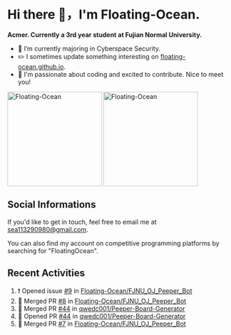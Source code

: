 # Hi there 👋，I'm Floating-Ocean.

**Acmer. Currently a 3rd year student at Fujian Normal University.**

- 🔭 I’m currently majoring in Cyberspace Security.
- ✏️ I sometimes update something interesting on [floating-ocean.github.io](https://floating-ocean.github.io/).
- 👯 I'm passionate about coding and excited to contribute. Nice to meet you!

<p><img align="left" height="212" src="https://readme-stats-eta-flame.vercel.app/api/top-langs?username=Floating-Ocean&show_icons=true&locale=en&layout=donut&&hide=html&border_radius=16" alt="Floating-Ocean" /></p>

<p><img align="center" height="212" src="https://readme-stats-eta-flame.vercel.app/api?username=Floating-Ocean&show_icons=true&locale=en&exclude_repo=Floating-Ocean.github.io&border_radius=16&rank_icon=github&show=reviews" alt="Floating-Ocean" /></p>

## Social Informations

If you'd like to get in touch, feel free to email me at [sea113290980@gmail.com](mailto:sea113290980@gmail.com).

You can also find my account on competitive programming platforms by searching for "FloatingOcean".

## Recent Activities
<!--START_SECTION:activity-->
1. ❗ Opened issue [#9](https://github.com/Floating-Ocean/FJNU_OJ_Peeper_Bot/issues/9) in [Floating-Ocean/FJNU_OJ_Peeper_Bot](https://github.com/Floating-Ocean/FJNU_OJ_Peeper_Bot)
2. 🎉 Merged PR [#8](https://github.com/Floating-Ocean/FJNU_OJ_Peeper_Bot/pull/8) in [Floating-Ocean/FJNU_OJ_Peeper_Bot](https://github.com/Floating-Ocean/FJNU_OJ_Peeper_Bot)
3. 🎉 Merged PR [#44](https://github.com/qwedc001/Peeper-Board-Generator/pull/44) in [qwedc001/Peeper-Board-Generator](https://github.com/qwedc001/Peeper-Board-Generator)
4. 💪 Opened PR [#44](https://github.com/qwedc001/Peeper-Board-Generator/pull/44) in [qwedc001/Peeper-Board-Generator](https://github.com/qwedc001/Peeper-Board-Generator)
5. 🎉 Merged PR [#7](https://github.com/Floating-Ocean/FJNU_OJ_Peeper_Bot/pull/7) in [Floating-Ocean/FJNU_OJ_Peeper_Bot](https://github.com/Floating-Ocean/FJNU_OJ_Peeper_Bot)
<!--END_SECTION:activity-->


